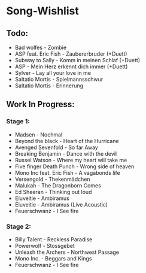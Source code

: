 # Song-Wishlist

## Todo:
- Bad wolfes - Zombie
- ASP feat. Eric Fish - Zaubererbruder (+Duett)
- Subway to Sally - Komm in meinen Schlaf (+Duett)
- ASP - Mein Herz erkennt dich immer (+Duett)
- Sylver - Lay all your love in me
- Saltatio Mortis - Spielmannsschwur
- Saltatio Mortis - Erinnerung

## Work In Progress:
### Stage 1:
- Madsen - Nochmal
- Beyond the black - Heart of the Hurricane
- Avenged Sevenfold - So far Away
- Breaking Benjamin - Dance with the devil
- Russel Watson - Where my heart will take me
- Five finger Death Punch - Wrong side of heaven
- Mono Inc feat. Eric Fish - A vagabonds life
- Versengold - Thekenmädchen
- Malukah - The Dragonborn Comes
- Ed Sheeran - Thinking out loud
- Eluveitie - Ambiramus
- Eluveitie - Ambiramus (Live Acoustic)
- Feuerschwanz - I See fire

### Stage 2:
- Billy Talent - Reckless Paradise
- Powerwolf - Stossgebet
- Unleash the Archers - Northwest Passage
- Mono Inc. - Beggars and Kings
- Feuerschwanz - I See fire

